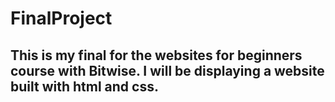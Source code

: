 # FinalProject
## This is my final for the websites for beginners course with Bitwise. I will be displaying a website built with html and css. 